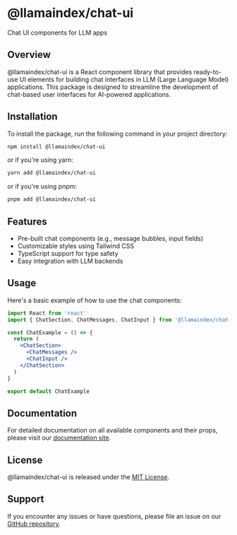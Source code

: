 # @llamaindex/chat-ui

Chat UI components for LLM apps

## Overview

@llamaindex/chat-ui is a React component library that provides ready-to-use UI elements for building chat interfaces in LLM (Large Language Model) applications. This package is designed to streamline the development of chat-based user interfaces for AI-powered applications.

## Installation

To install the package, run the following command in your project directory:

```sh
npm install @llamaindex/chat-ui
```

or if you're using yarn:

```sh
yarn add @llamaindex/chat-ui
```

or if you're using pnpm:

```sh
pnpm add @llamaindex/chat-ui
```

## Features

- Pre-built chat components (e.g., message bubbles, input fields)
- Customizable styles using Tailwind CSS
- TypeScript support for type safety
- Easy integration with LLM backends

## Usage

Here's a basic example of how to use the chat components:

```jsx
import React from 'react'
import { ChatSection, ChatMessages, ChatInput } from '@llamaindex/chat-ui'

const ChatExample = () => {
  return (
    <ChatSection>
      <ChatMessages />
      <ChatInput />
    </ChatSection>
  )
}

export default ChatExample
```

## Documentation

For detailed documentation on all available components and their props, please visit our [documentation site](https://docs.llamaindex.ai/chat-ui).

## License

@llamaindex/chat-ui is released under the [MIT License](LICENSE).

## Support

If you encounter any issues or have questions, please file an issue on our [GitHub repository](https://github.com/run-llama/chat-ui/issues).
